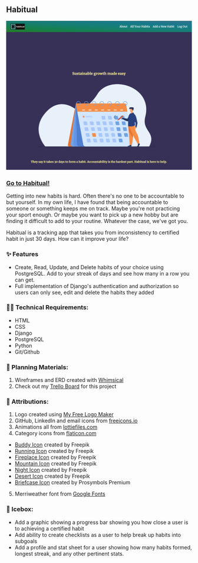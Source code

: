 ## Habitual

![A screenshot of the Habitual home page.](./main_app/static/images/README-screenshot-home.png)

### [Go to Habitual!]()

Getting into new habits is hard. Often there's no one to be accountable to but yourself. In my own life, I have found that being accountable to someone or something keeps me on track. Maybe you're not practicing your sport enough. Or maybe you want to pick up a new hobby but are finding it difficult to add to your routine. Whatever the case, we've got you.

Habitual is a tracking app that takes you from inconsistency to certified habit in just 30 days. How can it improve your life?

### ✨ Features

- Create, Read, Update, and Delete habits of your choice using PostgreSQL. Add to your streak of days and see how many in a row you can get.
- Full implementation of Django's authentication and authorization so users can only see, edit and delete the habits they added

### 🧑‍💻 Technical Requirements:

- HTML
- CSS
- Django
- PostgreSQL
- Python
- Git/Github

### 📝 Planning Materials:

1. Wireframes and ERD created with [Whimsical](https://whimsical.com/)
2. Check out my [Trello Board](https://trello.com/b/Im3WKt3U/habitual) for this project

### 🙏 Attributions: 

1. Logo created using [My Free Logo Maker](https://myfreelogomaker.com/)
2. GitHub, LinkedIn and email icons from [freeicons.io](https://freeicons.io/)
3. Animations all from [lottiefiles.com](https://www.lottiefiles.com/)
4. Category icons from [flaticon.com](https://www.flaticon.com/)
  - [Buddy Icon](https://www.flaticon.com/free-icons/buddy) created by Freepik
  - [Running Icon](https://www.flaticon.com/free-icons/exercise) created by Freepik
  - [Fireplace Icon](https://www.flaticon.com/free-icons/furniture-and-household) created by Freepik
  - [Mountain Icon](https://www.flaticon.com/free-icons/mountain) created by Freepik
  - [Night Icon](https://www.flaticon.com/free-icons/mountain) created by Freepik
  - [Desert Icon](https://www.flaticon.com/free-icons/desert) created by Freepik
  - [Briefcase Icon](https://www.flaticon.com/free-icons/professions-and-jobs) created by Prosymbols Premium
5. Merriweather font from [Google Fonts](https://fonts.google.com/specimen/Merriweather)

### 🧊 Icebox:

- Add a graphic showing a progress bar showing you how close a user is to achieving a certified habit
- Add ability to create checklists as a user to help break up habits into subgoals
- Add a profile and stat sheet for a user showing how many habits formed, longest streak, and any other pertinent stats.